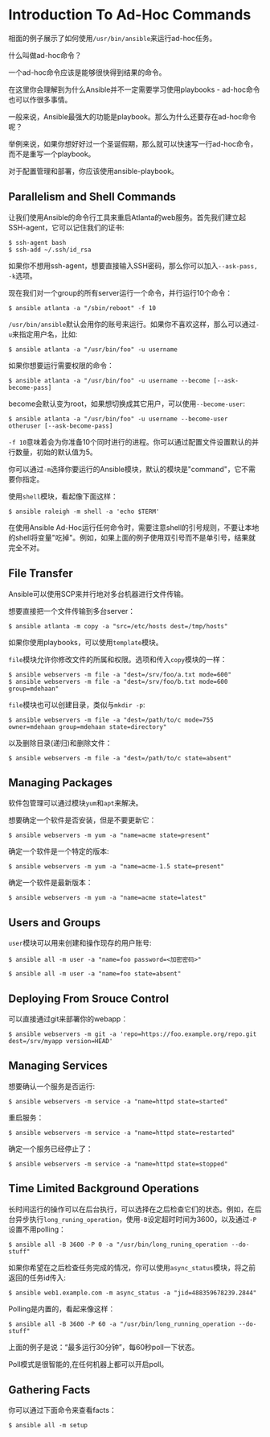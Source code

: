 # Introduction To Ad-Hoc Commands

相面的例子展示了如何使用`/usr/bin/ansible`来运行ad-hoc任务。

什么叫做ad-hoc命令？

一个ad-hoc命令应该是能够很快得到结果的命令。

在这里你会理解到为什么Ansible并不一定需要学习使用playbooks - ad-hoc命令也可以作很多事情。

一般来说，Ansible最强大的功能是playbook。那么为什么还要存在ad-hoc命令呢？

举例来说，如果你想好好过一个圣诞假期，那么就可以快速写一行ad-hoc命令，而不是重写一个playbook。

对于配置管理和部署，你应该使用ansible-playbook。

## Parallelism and Shell Commands

让我们使用Ansible的命令行工具来重启Atlanta的web服务。首先我们建立起SSH-agent，它可以记住我们的证书:

```shell
$ ssh-agent bash
$ ssh-add ~/.ssh/id_rsa
```

如果你不想用ssh-agent，想要直接输入SSH密码，那么你可以加入`--ask-pass, -k`选项。

现在我们对一个group的所有server运行一个命令，并行运行10个命令：

`$ ansible atlanta -a "/sbin/reboot" -f 10`

`/usr/bin/ansible`默认会用你的账号来运行。如果你不喜欢这样，那么可以通过`-u`来指定用户名，比如:

`$ ansible atlanta -a "/usr/bin/foo" -u username`

如果你想要运行需要权限的命令：

`$ ansible atlanta -a "/usr/bin/foo" -u username --become [--ask-become-pass]`

become会默认变为root，如果想切换成其它用户，可以使用`--become-user`:

`$ ansible atlanta -a "/usr/bin/foo" -u username --become-user otheruser [--ask-become-pass]`

`-f 10`意味着会为你准备10个同时进行的进程。你可以通过配置文件设置默认的并行数量，初始的默认值为5。

你可以通过`-m`选择你要运行的Ansible模块，默认的模块是"command"，它不需要你指定。

使用`shell`模块，看起像下面这样：

`$ ansible raleigh -m shell -a 'echo $TERM'`

在使用Ansible Ad-Hoc运行任何命令时，需要注意shell的引号规则，不要让本地的shell将变量"吃掉"。例如，如果上面的例子使用双引号而不是单引号，结果就完全不对。

## File Transfer

Ansible可以使用SCP来并行地对多台机器进行文件传输。

想要直接把一个文件传输到多台server：

`$ ansible atlanta -m copy -a "src=/etc/hosts dest=/tmp/hosts"`

如果你使用playbooks，可以使用`template`模块。

`file`模块允许你修改文件的所属和权限。选项和传入`copy`模块的一样：

```shell
$ ansible webservers -m file -a "dest=/srv/foo/a.txt mode=600"
$ ansible webservers -m file -a "dest=/srv/foo/b.txt mode=600 group=mdehaan"
```

`file`模块也可以创建目录，类似与`mkdir -p`:

```shell
$ ansible webservers -m file -a "dest=/path/to/c mode=755 owner=mdehaan group=mdehaan state=directory"
```

以及删除目录(递归)和删除文件：

```shell
$ ansible webservers -m file -a "dest=/path/to/c state=absent"
```

## Managing Packages

软件包管理可以通过模块`yum`和`apt`来解决。

想要确定一个软件是否安装，但是不要更新它：

`$ ansible webservers -m yum -a "name=acme state=present"`

确定一个软件是一个特定的版本:

`$ ansible webservers -m yum -a "name=acme-1.5 state=present"`

确定一个软件是最新版本：

`$ ansible webservers -m yum -a "name=acme state=latest"`

## Users and Groups

`user`模块可以用来创建和操作现存的用户账号:

```shell
$ ansible all -m user -a "name=foo password=<加密密码>"

$ ansible all -m user -a "name=foo state=absent"
```

## Deploying From Srouce Control

可以直接通过git来部署你的webapp：

`$ ansible webservers -m git -a 'repo=https://foo.example.org/repo.git dest=/srv/myapp version=HEAD'`

## Managing Services

想要确认一个服务是否运行:

`$ ansible webservers -m service -a "name=httpd state=started"`

重启服务：

`$ ansible webservers -m service -a "name=httpd state=restarted"`

确定一个服务已经停止了：

`$ ansible webservers -m service -a "name=httpd state=stopped"`

## Time Limited Background Operations

长时间运行的操作可以在后台执行，可以选择在之后检查它们的状态。例如，在后台异步执行`long_runing_operation`，使用`-B`设定超时时间为3600，以及通过`-P`设置不用polling：

`$ ansible all -B 3600 -P 0 -a "/usr/bin/long_runing_operation --do-stuff"`

如果你希望在之后检查任务完成的情况，你可以使用`async_status`模块，将之前返回的任务id传入:

`$ ansible web1.example.com -m async_status -a "jid=488359678239.2844"`

Polling是内置的，看起来像这样：

`$ ansible all -B 3600 -P 60 -a "/usr/bin/long_running_operation --do-stuff"`

上面的例子是说：“最多运行30分钟”，每60秒poll一下状态。

Poll模式是很智能的,在任何机器上都可以开启poll。

## Gathering Facts

你可以通过下面命令来查看facts：

`$ ansible all -m setup`


